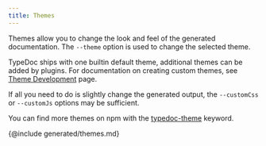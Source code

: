 ```yaml
---
title: Themes
---
```


Themes allow you to change the look and feel of the generated documentation.
The `--theme` option is used to change the selected theme.

TypeDoc ships with one builtin default theme, additional themes can be added by plugins.
For documentation on creating custom themes, see [Theme Development](development/themes.md) page.

If all you need to do is slightly change the generated output, the `--customCss` or `--customJs`
options may be sufficient.

You can find more themes on npm with the [typedoc-theme](https://www.npmjs.com/search?q=keywords:typedoc-plugin) keyword.

{@include generated/themes.md}

